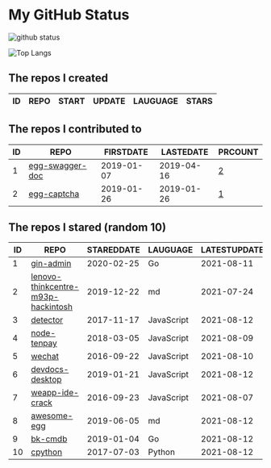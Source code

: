 # My GitHub Status

<img src="https://github-readme-stats-1.yihong0618.vercel.app/api?username=jc-lathander&show_icons=true&&&hide_title=true&count_private=true" alt="github status" />

![Top Langs](https://github-readme-stats-1.yihong0618.vercel.app/api/top-langs/?username=jc-lathander&layout=compact)

<!--START_SECTION:my_github-->
## The repos I created
| ID | REPO | START | UPDATE | LAUGUAGE | STARS |
|----|------|-------|--------|----------|-------|

## The repos I contributed to
| ID |                                REPO                                | FIRSTDATE  | LASTEDATE  |                                          PRCOUNT                                           |
|----|--------------------------------------------------------------------|------------|------------|--------------------------------------------------------------------------------------------|
|  1 | [egg-swagger-doc](https://github.com/Yanshijie-EL/egg-swagger-doc) | 2019-01-07 | 2019-04-16 | [2](https://github.com/Yanshijie-EL/egg-swagger-doc/pulls?q=is%3Apr+author%3Ajc-lathander) |
|  2 | [egg-captcha](https://github.com/Raoul1996/egg-captcha)            | 2019-01-26 | 2019-01-26 | [1](https://github.com/Raoul1996/egg-captcha/pulls?q=is%3Apr+author%3Ajc-lathander)        |

## The repos I stared (random 10)
| ID |                                                 REPO                                                  | STAREDDATE |  LAUGUAGE  | LATESTUPDATE |
|----|-------------------------------------------------------------------------------------------------------|------------|------------|--------------|
|  1 | [gin-admin](https://github.com/LyricTian/gin-admin)                                                   | 2020-02-25 | Go         | 2021-08-11   |
|  2 | [lenovo-thinkcentre-m93p-hackintosh](https://github.com/mingcheng/lenovo-thinkcentre-m93p-hackintosh) | 2019-12-22 | md         | 2021-07-24   |
|  3 | [detector](https://github.com/hotoo/detector)                                                         | 2017-11-17 | JavaScript | 2021-08-12   |
|  4 | [node-tenpay](https://github.com/befinal/node-tenpay)                                                 | 2018-03-05 | JavaScript | 2021-08-09   |
|  5 | [wechat](https://github.com/node-webot/wechat)                                                        | 2016-09-22 | JavaScript | 2021-08-10   |
|  6 | [devdocs-desktop](https://github.com/egoist/devdocs-desktop)                                          | 2019-01-21 | JavaScript | 2021-08-12   |
|  7 | [weapp-ide-crack](https://github.com/gavinkwoe/weapp-ide-crack)                                       | 2016-09-23 | JavaScript | 2021-08-07   |
|  8 | [awesome-egg](https://github.com/eggjs/awesome-egg)                                                   | 2019-06-05 | md         | 2021-08-12   |
|  9 | [bk-cmdb](https://github.com/Tencent/bk-cmdb)                                                         | 2019-01-04 | Go         | 2021-08-12   |
| 10 | [cpython](https://github.com/python/cpython)                                                          | 2017-07-03 | Python     | 2021-08-12   |

<!--END_SECTION:my_github-->
